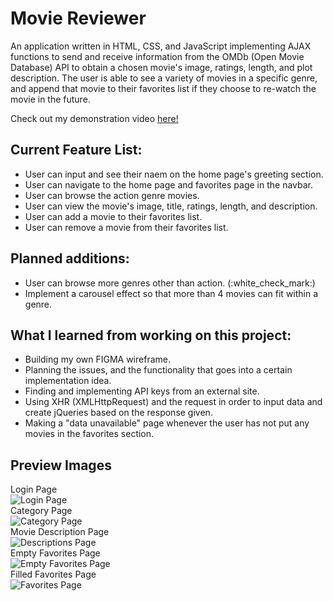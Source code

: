 # Movie Reviewer

An application written in HTML, CSS, and JavaScript implementing AJAX functions to send and receive information from the OMDb (Open Movie Database) API to obtain a chosen movie's image, ratings, length, and plot description. The user is able to see a variety of movies in a specific genre, and append that movie to their favorites list if they choose to re-watch the movie in the future.

Check out my demonstration video [here!](https://www.youtube.com/watch?v=Ck2nSHmCJkI&feature=youtu.be)

## Current Feature List:
<ul>
  <li>User can input and see their naem on the home page's greeting section.</li>
  <li>User can navigate to the home page and favorites page in the navbar.</li>
  <li>User can browse the action genre movies.</li>
  <li>User can view the movie's image, title, ratings, length, and description.</li>
  <li>User can add a movie to their favorites list.</li>
  <li>User can remove a movie from their favorites list.</li>
</ul>

## Planned additions:
<ul>
  <li>User can browse more genres other than action. (:white_check_mark:)</li>
  <li>Implement a carousel effect so that more than 4 movies can fit within a genre.</li>
</ul>

## What I learned from working on this project:
<ul>
  <li>Building my own FIGMA wireframe.</li>
  <li>Planning the issues, and the functionality that goes into a certain implementation idea.</li>
  <li>Finding and implementing API keys from an external site.</li>
  <li>Using XHR (XMLHttpRequest) and the request in order to input data and create jQueries based on the response given.</li>
  <li>Making a "data unavailable" page whenever the user has not put any movies in the favorites section.</li>
</ul>

## Preview Images
Login Page <br />
![Login Page](/images/home.png "Login Page")<br />
Category Page<br />
![Category Page](/images/category.png "Category Page")<br />
Movie Description Page<br />
![Descriptions Page](/images/moviedescription.png "Movie Description Page")<br />
Empty Favorites Page<br />
![Empty Favorites Page](/images/emptyfavorites.png "Empty Favorites Page")<br />
Filled Favorites Page<br />
![Favorites Page](images/favoriteslist.png "Filled Favorites Page")<br />
